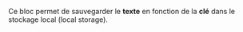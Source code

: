 Ce bloc permet de sauvegarder le **texte** en fonction de la **clé** dans le stockage local (local storage).